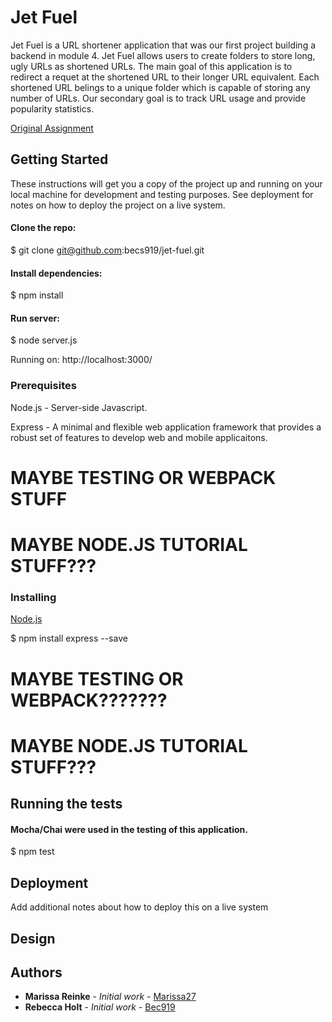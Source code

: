 # Jet Fuel

Jet Fuel is a URL shortener application that was our first project building a backend in module 4. Jet Fuel allows users to create folders to store long, ugly URLs as shortened URLs. The main goal of this application is to redirect a requet at the shortened URL to their longer URL equivalent. Each shortened URL belings to a unique folder which is capable of storing any number of URLs. Our secondary goal is to track URL usage and provide popularity statistics. 

[Original Assignment](http://frontend.turing.io/projects/jet-fuel.html)

## Getting Started

These instructions will get you a copy of the project up and running on your local machine for development and testing purposes. See deployment for notes on how to deploy the project on a live system.

#### Clone the repo: 
$ git clone git@github.com:becs919/jet-fuel.git

#### Install dependencies:
$ npm install 

#### Run server: 
$ node server.js 

Running on: 
http://localhost:3000/

### Prerequisites

Node.js - Server-side Javascript. 

Express - A minimal and flexible web application framework that provides a robust set of features to develop web and mobile applicaitons. 
# MAYBE TESTING OR WEBPACK STUFF 
# MAYBE NODE.JS TUTORIAL STUFF???

### Installing

[Node.js](https://nodejs.org/en/download/)

$ npm install express --save

# MAYBE TESTING OR WEBPACK???????
# MAYBE NODE.JS TUTORIAL STUFF???

## Running the tests

#### Mocha/Chai were used in the testing of this application. 

$ npm test 

## Deployment

Add additional notes about how to deploy this on a live system

## Design

## Authors

* **Marissa Reinke** - *Initial work* - [Marissa27](https://github.com/marissa27)
* **Rebecca Holt** - *Initial work* - [Bec919](https://github.com/becs919) 
